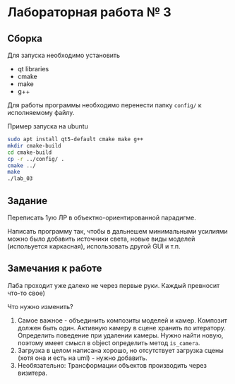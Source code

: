 # Лабораторная работа № 3

## Сборка

Для запуска необходимо установить

* qt libraries
* cmake
* make
* g++

Для работы программы необходимо перенести папку `config/` к исполняемому файлу.

Пример запуска на ubuntu

```sh
sudo apt install qt5-default cmake make g++
mkdir cmake-build
cd cmake-build
cp -r ../config/ .
cmake ../
make
./lab_03
```

## Задание

Переписать 1ую ЛР в объектно-ориентированной парадигме.

Написать программу так, чтобы в дальнешем минимальными усилиями можно было
добавить источники света, новые виды моделей (испольуется каркасная),
использовать другой GUI и т.п.

## Замечания к работе

Лаба проходит уже далеко не через первые руки. Каждый превносит что-то свое)

Что нужно изменить?

1. Самое важное - объединить композиты моделей и камер. Композит должен быть
один. Активную камеру в сцене хранить по итератору. Определить поведение при
удалении камеры. Нужно найти новую, поэтому имеет смысл в object определить
метод `is_camera`.
2. Загрузка в целом написана хорошо, но отсутствует загрузка сцены (хотя она и
есть на uml) - нужно добавить.
3. Необязательно: Трансформации объектов производить через визитера.
